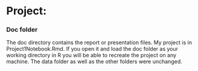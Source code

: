 # Project: 
### Doc folder

The doc directory contains the report or presentation files. My project is in Project1Notebook.Rmd. If you open it and load the doc folder as your working directory in R you will be able to recreate the project on any machine. The data folder as well as the other folders were unchanged.